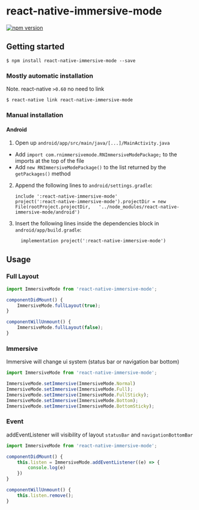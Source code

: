 
# react-native-immersive-mode
[![npm version](https://badge.fury.io/js/react-native-immersive-mode.svg)](https://badge.fury.io/js/react-native-immersive-mode)

## Getting started

`$ npm install react-native-immersive-mode --save`

### Mostly automatic installation

Note. react-native `>0.60` no need to link

`$ react-native link react-native-immersive-mode`

### Manual installation


#### Android

1. Open up `android/app/src/main/java/[...]/MainActivity.java`
  - Add `import com.rnimmersivemode.RNImmersiveModePackage;` to the imports at the top of the file
  - Add `new RNImmersiveModePackage()` to the list returned by the `getPackages()` method
2. Append the following lines to `android/settings.gradle`:
  	```
  	include ':react-native-immersive-mode'
  	project(':react-native-immersive-mode').projectDir = new File(rootProject.projectDir, 	'../node_modules/react-native-immersive-mode/android')
  	```
3. Insert the following lines inside the dependencies block in `android/app/build.gradle`:
  	```
      implementation project(':react-native-immersive-mode')
  	```

## Usage


### Full Layout

```javascript
import ImmersiveMode from 'react-native-immersive-mode';

componentDidMount() {
	ImmersiveMode.fullLayout(true);
}

componentWillUnmount() {
	ImmersiveMode.fullLayout(false);
}
```

### Immersive

Immersive will change ui system (status bar or navigation bar bottom)

```javascript
import ImmersiveMode from 'react-native-immersive-mode';

ImmersiveMode.setImmersive(ImmersiveMode.Normal)
ImmersiveMode.setImmersive(ImmersiveMode.Full);
ImmersiveMode.setImmersive(ImmersiveMode.FullSticky);
ImmersiveMode.setImmersive(ImmersiveMode.Bottom);
ImmersiveMode.setImmersive(ImmersiveMode.BottomSticky);
```

### Event 

addEventListener will visibility of layout `statusBar` and `navigationBottomBar`

```javascript
import ImmersiveMode from 'react-native-immersive-mode';

componentDidMount() {
	this.listen = ImmersiveMode.addEventListener((e) => {
		console.log(e)
	})
}

componentWillUnmount() {
	this.listen.remove();
}
```
